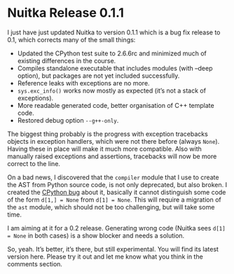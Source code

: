 # Nuitka Release 0.1.1

I just have just updated Nuitka to version 0.1.1 which is a bug fix release to 0.1, which corrects many of the small things:

* Updated the CPython test suite to 2.6.6rc and minimized much of existing differences in the course.
* Compiles standalone executable that includes modules (with –deep option), but packages are not yet included successfully.
* Reference leaks with exceptions are no more.
* `sys.exc_info()` works now mostly as expected (it’s not a stack of exceptions).
* More readable generated code, better organisation of C++ template code.
* Restored debug option `--g++-only`.

The biggest thing probably is the progress with exception tracebacks objects in exception handlers, which were not there before (always `None`). Having these in place will make it much more compatible. Also with manually raised exceptions and assertions, tracebacks will now be more correct to the line.

On a bad news, I discovered that the `compiler` module that I use to create the AST from Python source code, is not only deprecated, but also broken. I created the [CPython bug](http://bugs.python.org/issue9656) about it, basically it cannot distinguish some code of the form `d[1,] = None` from `d[1] = None`. This will require a migration of the `ast` module, which should not be too challenging, but will take some time.

I am aiming at it for a 0.2 release. Generating wrong code (Nuitka sees `d[1] = None` in both cases) is a show blocker and needs a solution.

So, yeah. It’s better, it’s there, but still experimental. You will find its latest version here. Please try it out and let me know what you think in the comments section.
